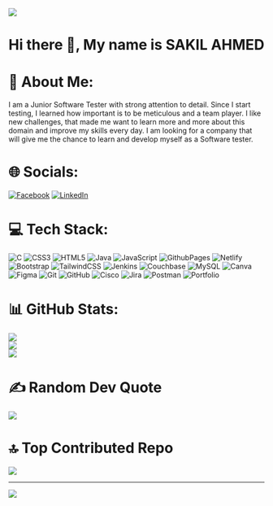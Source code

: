 
![](https://media.licdn.com/dms/image/v2/D5616AQFK69GZkrN5kA/profile-displaybackgroundimage-shrink_350_1400/profile-displaybackgroundimage-shrink_350_1400/0/1727707836018?e=1733356800&v=beta&t=6hcXsxMzvPhHupfQ1DJc8sKjV48bvBrdS0KZ7fOM0Iw)

# Hi there 👋, My name is SAKIL AHMED

# 💫 About Me:
I am a Junior Software Tester with strong attention to detail. Since I start testing, I learned how important is to be meticulous and a team player. I like new challenges, that made me want to learn more and more about this domain and improve my skills every day. I am looking for a company that will give me the chance to learn and develop myself as a Software tester.   


# 🌐 Socials:
[![Facebook](https://img.shields.io/badge/Facebook-%231877F2.svg?logo=Facebook&logoColor=white)](https://facebook.com/Sakil2318) [![LinkedIn](https://img.shields.io/badge/LinkedIn-%230077B5.svg?logo=linkedin&logoColor=white)](https://linkedin.com/in/sakil2318) 

# 💻 Tech Stack:
![C](https://img.shields.io/badge/c-%2300599C.svg?style=for-the-badge&logo=c&logoColor=white) ![CSS3](https://img.shields.io/badge/css3-%231572B6.svg?style=for-the-badge&logo=css3&logoColor=white) ![HTML5](https://img.shields.io/badge/html5-%23E34F26.svg?style=for-the-badge&logo=html5&logoColor=white) ![Java](https://img.shields.io/badge/java-%23ED8B00.svg?style=for-the-badge&logo=openjdk&logoColor=white) ![JavaScript](https://img.shields.io/badge/javascript-%23323330.svg?style=for-the-badge&logo=javascript&logoColor=%23F7DF1E) ![GithubPages](https://img.shields.io/badge/github%20pages-121013?style=for-the-badge&logo=github&logoColor=white) ![Netlify](https://img.shields.io/badge/netlify-%23000000.svg?style=for-the-badge&logo=netlify&logoColor=#00C7B7) ![Bootstrap](https://img.shields.io/badge/bootstrap-%238511FA.svg?style=for-the-badge&logo=bootstrap&logoColor=white) ![TailwindCSS](https://img.shields.io/badge/tailwindcss-%2338B2AC.svg?style=for-the-badge&logo=tailwind-css&logoColor=white) ![Jenkins](https://img.shields.io/badge/jenkins-%232C5263.svg?style=for-the-badge&logo=jenkins&logoColor=white) ![Couchbase](https://img.shields.io/badge/Couchbase-EA2328?style=for-the-badge&logo=couchbase&logoColor=white) ![MySQL](https://img.shields.io/badge/mysql-4479A1.svg?style=for-the-badge&logo=mysql&logoColor=white) ![Canva](https://img.shields.io/badge/Canva-%2300C4CC.svg?style=for-the-badge&logo=Canva&logoColor=white) ![Figma](https://img.shields.io/badge/figma-%23F24E1E.svg?style=for-the-badge&logo=figma&logoColor=white) ![Git](https://img.shields.io/badge/git-%23F05033.svg?style=for-the-badge&logo=git&logoColor=white) ![GitHub](https://img.shields.io/badge/github-%23121011.svg?style=for-the-badge&logo=github&logoColor=white) ![Cisco](https://img.shields.io/badge/cisco-%23049fd9.svg?style=for-the-badge&logo=cisco&logoColor=black) ![Jira](https://img.shields.io/badge/jira-%230A0FFF.svg?style=for-the-badge&logo=jira&logoColor=white) ![Postman](https://img.shields.io/badge/Postman-FF6C37?style=for-the-badge&logo=postman&logoColor=white) ![Portfolio](https://img.shields.io/badge/Portfolio-%23000000.svg?style=for-the-badge&logo=firefox&logoColor=#FF7139)
# 📊 GitHub Stats:
![](https://github-readme-stats.vercel.app/api?username=MD-SAKIL-AHMED&theme=gruvbox&hide_border=false&include_all_commits=true&count_private=true)<br/>
![](https://github-readme-streak-stats.herokuapp.com/?user=MD-SAKIL-AHMED&theme=gruvbox&hide_border=false)<br/>
![](https://github-readme-stats.vercel.app/api/top-langs/?username=MD-SAKIL-AHMED&theme=gruvbox&hide_border=false&include_all_commits=true&count_private=true&layout=compact)

# ✍️ Random Dev Quote
![](https://quotes-github-readme.vercel.app/api?type=vetical&theme=gruvbox)

# 🔝 Top Contributed Repo
![](https://github-contributor-stats.vercel.app/api?username=MD-SAKIL-AHMED&limit=5&theme=merko&combine_all_yearly_contributions=true)

---
[![](https://visitcount.itsvg.in/api?id=MD-SAKIL-AHMED&icon=7&color=10)](https://visitcount.itsvg.in)

<!-- Proudly created with GPRM ( https://gprm.itsvg.in ) -->





